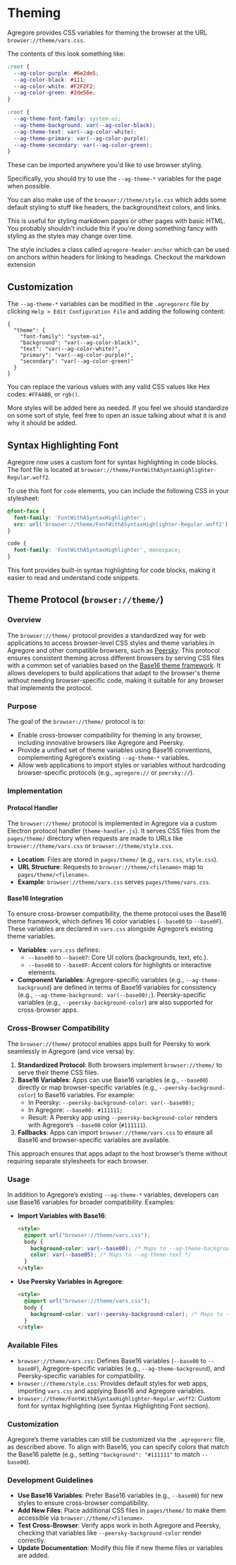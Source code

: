# Theming

Agregore provides CSS variables for theming the browser at the URL `browser://theme/vars.css`.

The contents of this look something like:

```css
:root {
  --ag-color-purple: #6e2de5;
  --ag-color-black: #111;
  --ag-color-white: #F2F2F2;
  --ag-color-green: #2de56e;
}

:root {
  --ag-theme-font-family: system-ui;
  --ag-theme-background: var(--ag-color-black);
  --ag-theme-text: var(--ag-color-white);
  --ag-theme-primary: var(--ag-color-purple);
  --ag-theme-secondary: var(--ag-color-green);
}
```

These can be imported anywhere you'd like to use browser styling.

Specifically, you should try to use the `--ag-theme-*` variables for the page when possible.

You can also make use of the `browser://theme/style.css` which adds some default styling to stuff like headers, the background/text colors, and links.

This is useful for styling markdown pages or other pages with basic HTML. You probably shouldn't include this if you're doing something fancy with styling as the styles may change over time.

The style includes a class called `agregore-header-anchor` which can be used on anchors within headers for linking to headings. Checkout the markdown extension 

## Customization

The `--ag-theme-*` variables can be modified in the `.agregorerc` file by clicking `Help > Edit Configuration File` and adding the following content:

```
{
  "theme": {
    "font-family": "system-ui",
    "background": "var(--ag-color-black)",
    "text": "var(--ag-color-white)",
    "primary": "var(--ag-color-purple)",
    "secondary": "var(--ag-color-green)"
  }
}
```

You can replace the various values with any valid CSS values like Hex codes: `#FFAABB`, or `rgb()`.

More styles will be added here as needed. If you feel we should standardize on some sort of style, feel free to open an issue talking about what it is and why it should be added.

## Syntax Highlighting Font

Agregore now uses a custom font for syntax highlighting in code blocks. The font file is located at `browser://theme/FontWithASyntaxHighlighter-Regular.woff2`.

To use this font for `code` elements, you can include the following CSS in your stylesheet:

```css
@font-face {
  font-family: 'FontWithASyntaxHighlighter';
  src: url('browser://theme/FontWithASyntaxHighlighter-Regular.woff2') format('woff2');
}

code {
  font-family: 'FontWithASyntaxHighlighter', monospace;
}
```

This font provides built-in syntax highlighting for code blocks, making it easier to read and understand code snippets.

## Theme Protocol (`browser://theme/`)

### Overview

The `browser://theme/` protocol provides a standardized way for web applications to access browser-level CSS styles and theme variables in Agregore and other compatible browsers, such as [Peersky](https://peersky.p2plabs.xyz/). This protocol ensures consistent theming across different browsers by serving CSS files with a common set of variables based on the [Base16 theme framework](https://github.com/chriskempson/base16). It allows developers to build applications that adapt to the browser's theme without needing browser-specific code, making it suitable for any browser that implements the protocol.

### Purpose

The goal of the `browser://theme/` protocol is to:

- Enable cross-browser compatibility for theming in any browser, including innovative browsers like Agregore and Peersky.
- Provide a unified set of theme variables using Base16 conventions, complementing Agregore’s existing `--ag-theme-*` variables.
- Allow web applications to import styles or variables without hardcoding browser-specific protocols (e.g., `agregore://` or `peersky://`).

### Implementation

#### Protocol Handler

The `browser://theme/` protocol is implemented in Agregore via a custom Electron protocol handler (`theme-handler.js`). It serves CSS files from the `pages/theme/` directory when requests are made to URLs like `browser://theme/vars.css` or `browser://theme/style.css`.

- **Location**: Files are stored in `pages/theme/` (e.g., `vars.css`, `style.css`).
- **URL Structure**: Requests to `browser://theme/<filename>` map to `pages/theme/<filename>`.
- **Example**: `browser://theme/vars.css` serves `pages/theme/vars.css`.

#### Base16 Integration

To ensure cross-browser compatibility, the theme protocol uses the Base16 theme framework, which defines 16 color variables (`--base00` to `--base0F`). These variables are declared in `vars.css` alongside Agregore’s existing theme variables.

- **Variables**: `vars.css` defines:
  - `--base00` to `--base07`: Core UI colors (backgrounds, text, etc.).
  - `--base08` to `--base0F`: Accent colors for highlights or interactive elements.
- **Component Variables**: Agregore-specific variables (e.g., `--ag-theme-background`) are defined in terms of Base16 variables for consistency (e.g., `--ag-theme-background: var(--base00);`). Peersky-specific variables (e.g., `--peersky-background-color`) are also supported for cross-browser apps.

### Cross-Browser Compatibility

The `browser://theme/` protocol enables apps built for Peersky to work seamlessly in Agregore (and vice versa) by:

1. **Standardized Protocol**: Both browsers implement `browser://theme/` to serve their theme CSS files.
2. **Base16 Variables**: Apps can use Base16 variables (e.g., `--base00`) directly or map browser-specific variables (e.g., `--peersky-background-color`) to Base16 variables. For example:
   - In Peersky: `--peersky-background-color: var(--base00);`
   - In Agregore: `--base00: #111111;`
   - Result: A Peersky app using `--peersky-background-color` renders with Agregore’s `--base00` color (`#111111`).
3. **Fallbacks**: Apps can import `browser://theme/vars.css` to ensure all Base16 and browser-specific variables are available.

This approach ensures that apps adapt to the host browser’s theme without requiring separate stylesheets for each browser.

### Usage

In addition to Agregore’s existing `--ag-theme-*` variables, developers can use Base16 variables for broader compatibility. Examples:

- **Import Variables with Base16**:
  ```html
  <style>
    @import url("browser://theme/vars.css");
    body {
      background-color: var(--base00); /* Maps to --ag-theme-background */
      color: var(--base05); /* Maps to --ag-theme-text */
    }
  </style>
  ```

- **Use Peersky Variables in Agregore**:
  ```html
  <style>
    @import url("browser://theme/vars.css");
    body {
      background-color: var(--peersky-background-color); /* Maps to --base00 in Agregore */
    }
  </style>
  ```

### Available Files

- `browser://theme/vars.css`: Defines Base16 variables (`--base00` to `--base0F`), Agregore-specific variables (e.g., `--ag-theme-background`), and Peersky-specific variables for compatibility.
- `browser://theme/style.css`: Provides default styles for web apps, importing `vars.css` and applying Base16 and Agregore variables.
- `browser://theme/FontWithASyntaxHighlighter-Regular.woff2`: Custom font for syntax highlighting (see Syntax Highlighting Font section).

### Customization

Agregore’s theme variables can still be customized via the `.agregorerc` file, as described above. To align with Base16, you can specify colors that match the Base16 palette (e.g., setting `"background": "#111111"` to match `--base00`).

### Development Guidelines

- **Use Base16 Variables**: Prefer Base16 variables (e.g., `--base00`) for new styles to ensure cross-browser compatibility.
- **Add New Files**: Place additional CSS files in `pages/theme/` to make them accessible via `browser://theme/<filename>`.
- **Test Cross-Browser**: Verify apps work in both Agregore and Peersky, checking that variables like `--peersky-background-color` render correctly.
- **Update Documentation**: Modify this file if new theme files or variables are added.
